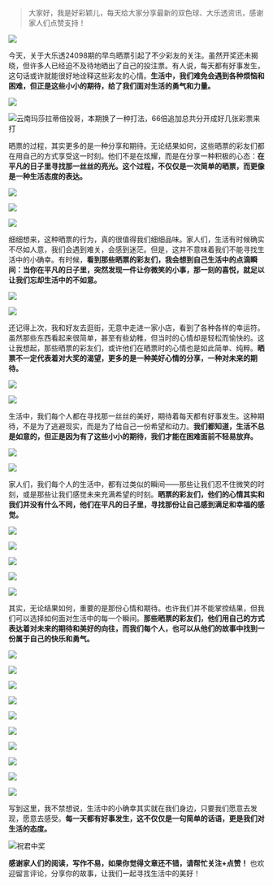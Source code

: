 > 大家好，我是好彩颖儿，每天给大家分享最新的双色球、大乐透资讯，感谢家人们点赞支持！

![](https://cdn.jsdelivr.net/gh/wangwenjie1314/PicCDN/2024-7-12/1720763627240-image.png)


今天，关于大乐透24098期的早鸟晒票引起了不少彩友的关注。虽然开奖还未揭晓，但许多人已经迫不及待地晒出了自己的投注票。有人说，每天都有好事发生，这句话或许就能很好地诠释这些彩友的心情。**生活中，我们难免会遇到各种烦恼和困难，但正是这些小小的期待，给了我们面对生活的勇气和力量。**

![](https://cdn.jsdelivr.net/gh/wangwenjie1314/PicCDN/2024-8-23/1724391789165-image.png)


![云南玛莎拉蒂倍投哥，本期换了一种打法，66倍追加总共分开成好几张彩票来打](https://cdn.jsdelivr.net/gh/wangwenjie1314/PicCDN/2024-8-23/1724389907586-image.png)


晒票的过程，其实更多的是一种分享和期待。无论结果如何，这些晒票的彩友们都在用自己的方式享受这一时刻。他们不是在炫耀，而是在分享一种积极的心态：**在平凡的日子里寻找那一丝丝的亮光。这个过程，不仅仅是一次简单的晒票，而更像是一种生活态度的表达。**

![](https://cdn.jsdelivr.net/gh/wangwenjie1314/PicCDN/2024-8-23/1724391805518-image.png)



![](https://cdn.jsdelivr.net/gh/wangwenjie1314/PicCDN/2024-8-23/1724391811523-image.png)

![](https://cdn.jsdelivr.net/gh/wangwenjie1314/PicCDN/2024-8-23/1724391889328-image.png)



细细想来，这种晒票的行为，真的很值得我们细细品味。家人们，生活有时候确实不尽如人意，我们会遇到难关，会感到迷茫。但是，这并不意味着我们不能寻找生活中的小确幸。有时候，**看到那些晒票的彩友们，我会想到自己生活中的点滴瞬间：当你在平凡的日子里，突然发现一件让你微笑的小事，那一刻的喜悦，就足以让我们忘却生活中的不如意。**

![](https://cdn.jsdelivr.net/gh/wangwenjie1314/PicCDN/2024-8-23/1724391883741-image.png)

![](https://cdn.jsdelivr.net/gh/wangwenjie1314/PicCDN/2024-8-23/1724391876047-image.png)


还记得上次，我和好友去逛街，无意中走进一家小店，看到了各种各样的幸运符。虽然那些东西看起来很简单，甚至有些幼稚，但当时的心情却是轻松而愉快的。这让我想起，那些晒票的彩友们，或许他们在晒票时的心情也是如此简单、纯粹。**晒票不一定代表着对大奖的渴望，更多的是一种美好心情的分享，一种对未来的期待。**

![](https://cdn.jsdelivr.net/gh/wangwenjie1314/PicCDN/2024-8-23/1724391865579-image.png)

![](https://cdn.jsdelivr.net/gh/wangwenjie1314/PicCDN/2024-8-23/1724391860747-image.png)


生活中，我们每个人都在寻找那一丝丝的美好，期待着每天都有好事发生。这种期待，不是为了逃避现实，而是为了给自己一份希望和动力。**我们都知道，生活不总是如意的，但正是因为有了这些小小的期待，我们才能在困难面前不轻易放弃。**

![](https://cdn.jsdelivr.net/gh/wangwenjie1314/PicCDN/2024-8-23/1724391855641-image.png)


![](https://cdn.jsdelivr.net/gh/wangwenjie1314/PicCDN/2024-8-23/1724391908277-image.png)


家人们，我们每个人的生活中，都有过类似的瞬间——那些让我们忍不住微笑的时刻，或是那些让我们感觉未来充满希望的时刻。**晒票的彩友们，他们的心情其实和我们并没有什么不同，他们在平凡的日子里，寻找那份让自己感到满足和幸福的感觉。**



![](https://cdn.jsdelivr.net/gh/wangwenjie1314/PicCDN/2024-8-23/1724392877422-image.png)



![](https://cdn.jsdelivr.net/gh/wangwenjie1314/PicCDN/2024-8-23/1724391901603-image.png)

![](https://cdn.jsdelivr.net/gh/wangwenjie1314/PicCDN/2024-8-23/1724391894678-image.png)


![](https://cdn.jsdelivr.net/gh/wangwenjie1314/PicCDN/2024-8-23/1724392694578-image.png)



![](https://cdn.jsdelivr.net/gh/wangwenjie1314/PicCDN/2024-8-23/1724392821345-image.png)


其实，无论结果如何，重要的是那份心情和期待。也许我们并不能掌控结果，但我们可以选择如何面对生活中的每一个瞬间。**那些晒票的彩友们，他们用自己的方式表达着对未来的期待和美好的向往，而我们每个人，也可以从他们的故事中找到一份属于自己的快乐和勇气。**


![](https://cdn.jsdelivr.net/gh/wangwenjie1314/PicCDN/2024-8-23/1724392726128-image.png)

![](https://cdn.jsdelivr.net/gh/wangwenjie1314/PicCDN/2024-8-23/1724392749299-image.png)


![](https://cdn.jsdelivr.net/gh/wangwenjie1314/PicCDN/2024-8-23/1724391915624-image.png)

![](https://cdn.jsdelivr.net/gh/wangwenjie1314/PicCDN/2024-8-23/1724391924909-image.png)

![](https://cdn.jsdelivr.net/gh/wangwenjie1314/PicCDN/2024-8-23/1724392795466-image.png)


![](https://cdn.jsdelivr.net/gh/wangwenjie1314/PicCDN/2024-8-23/1724392809719-image.png)


![](https://cdn.jsdelivr.net/gh/wangwenjie1314/PicCDN/2024-8-23/1724392778306-image.png)


![](https://cdn.jsdelivr.net/gh/wangwenjie1314/PicCDN/2024-8-23/1724392669626-image.png)

![](https://cdn.jsdelivr.net/gh/wangwenjie1314/PicCDN/2024-8-23/1724392677365-image.png)

![](https://cdn.jsdelivr.net/gh/wangwenjie1314/PicCDN/2024-8-23/1724392706070-image.png)


写到这里，我不禁想说，生活中的小确幸其实就在我们身边，只要我们愿意去发现，愿意去感受。**每一天都有好事发生，这不仅仅是一句简单的话语，更是我们对生活的态度。**


![祝君中奖](https://cdn.jsdelivr.net/gh/wangwenjie1314/PicCDN/2024-8-18/1723974202952-image.png)



**感谢家人们的阅读，写作不易，如果你觉得文章还不错，请帮忙关注+点赞！** 也欢迎留言评论，分享你的故事，让我们一起寻找生活中的美好！


















